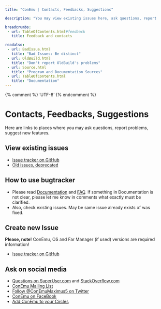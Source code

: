 ```yaml
---
title: "ConEmu | Contacts, Feedbacks, Suggestions"

description: "You may view existing issues here, ask questions, report problems, suggest new features."

breadcrumbs:
 - url: TableOfContents.html#feedback
   title: Feedback and contacts

readalso:
 - url: BadIssue.html
   title: "Bad Issues: Be distinct"
 - url: OldBuild.html
   title: "Don't report OldBuild's problems"
 - url: Source.html
   title: "Program and Documentation Sources"
 - url: TableOfContents.html
   title: "Documentation"
---
```


{% comment %} ‘UTF-8’ {% endcomment %}

# Contacts, Feedbacks, Suggestions

Here are links to places where you may ask questions, report problems, suggest new features.


## View existing issues

* [Issue tracker on GitHub](https://github.com/Maximus5/ConEmu/issues)
* [Old issues, deprecated](http://code.google.com/p/conemu-maximus5/issues/list?can=1&q=&sort=-id)


## How to use bugtracker

* Please read [Documentation](TableOfContents.html) and [FAQ](ConEmuFAQ.html).
  If something in Documentation is not clear, please let me know in comments
  what exactly must be clarified.
* Also, check existing issues. May be same issue already exists of was fixed.


## Create new Issue

**Please, note!** ConEmu, OS and Far Manager (if used) versions are required information!

* [Issue tracker on GitHub](https://github.com/Maximus5/ConEmu/issues)


## Ask on social media

* [Questions on SuperUser.com](http://superuser.com/questions/tagged/conemu) and [StackOverflow.com](http://stackoverflow.com/questions/tagged/conemu)
* [ConEmu Mailing List](http://groups.google.com/group/conemu_ml)
* [Follow @ConEmuMaximus5 on Twitter](https://twitter.com/intent/user?screen_name=ConEmuMaximus5)
* [ConEmu on FaceBook](http://www.facebook.com/ConEmu.Maximus5)
* [Add ConEmu to your Circles](https://plus.google.com/116287257743594353797/posts)
